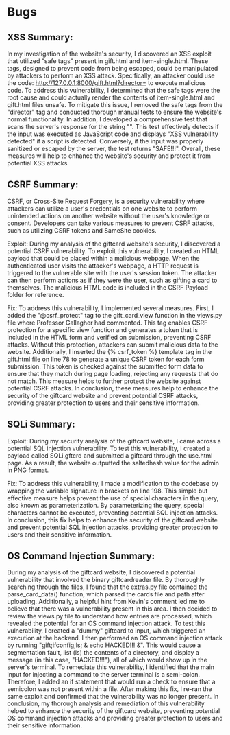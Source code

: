 # Bugs

## XSS Summary:
In my investigation of the website's security, I discovered an XSS exploit that utilized "safe tags" present in gift.html and item-single.html. These tags, designed to prevent code from being escaped, could be manipulated by attackers to perform an XSS attack. Specifically, an attacker could use the code: http://127.0.0.1:8000/gift.html?director=<script>alert("HACKED!!!")</script> to execute malicious code.
To address this vulnerability, I determined that the safe tags were the root cause and could actually render the contents of item-single.html and gift.html files unsafe. To mitigate this issue, I removed the safe tags from the "director" tag and conducted thorough manual tests to ensure the website's normal functionality.
In addition, I developed a comprehensive test that scans the server's response for the string "<script>alert("{alert_string}")</script>". This test effectively detects if the input was executed as JavaScript code and displays "XSS vulnerability detected" if a script is detected. Conversely, if the input was properly sanitized or escaped by the server, the test returns "SAFE!!!".
Overall, these measures will help to enhance the website's security and protect it from potential XSS attacks.


## CSRF Summary:
CSRF, or Cross-Site Request Forgery, is a security vulnerability where attackers can utilize a user's credentials on one website to perform unintended actions on another website without the user's knowledge or consent. Developers can take various measures to prevent CSRF attacks, such as utilizing CSRF tokens and SameSite cookies.

Exploit: During my analysis of the giftcard website's security, I discovered a potential CSRF vulnerability. To exploit this vulnerability, I created an HTML payload that could be placed within a malicious webpage. When the authenticated user visits the attacker's webpage, a HTTP request is triggered to the vulnerable site with the user's session token. The attacker can then perform actions as if they were the user, such as gifting a card to themselves. The malicious HTML code is included in the CSRF Payload folder for reference.

Fix: To address this vulnerability, I implemented several measures. First, I added the "@csrf_protect" tag to the gift_card_view function in the views.py file where Professor Gallagher had commented. This tag enables CSRF protection for a specific view function and generates a token that is included in the HTML form and verified on submission, preventing CSRF attacks. Without this protection, attackers can submit malicious data to the website.
Additionally, I inserted the {% csrf_token %} template tag in the gift.html file on line 78 to generate a unique CSRF token for each form submission. This token is checked against the submitted form data to ensure that they match during page loading, rejecting any requests that do not match. This measure helps to further protect the website against potential CSRF attacks.
In conclusion, these measures help to enhance the security of the giftcard website and prevent potential CSRF attacks, providing greater protection to users and their sensitive information.

## SQLi Summary:
Exploit: During my security analysis of the giftcard website, I came across a potential SQL injection vulnerability. To test this vulnerability, I created a payload called SQLi.gftcrd and submitted a giftcard through the use.html page. As a result, the website outputted the saltedhash value for the admin in PNG format.

Fix: To address this vulnerability, I made a modification to the codebase by wrapping the variable signature in brackets on line 198. This simple but effective measure helps prevent the use of special characters in the query, also known as parameterization. By parameterizing the query, special characters cannot be executed, preventing potential SQL injection attacks.
In conclusion, this fix helps to enhance the security of the giftcard website and prevent potential SQL injection attacks, providing greater protection to users and their sensitive information.

## OS Command Injection Summary:
During my analysis of the giftcard website, I discovered a potential vulnerability that involved the binary giftcardreader file. By thoroughly searching through the files, I found that the extras.py file contained the parse_card_data() function, which parsed the cards file and path after uploading. Additionally, a helpful hint from Kevin's comment led me to believe that there was a vulnerability present in this area. I then decided to review the views.py file to understand how entries are processed, which revealed the potential for an OS command injection attack.
To test this vulnerability, I created a "dummy" giftcard to input, which triggered an execution at the backend. I then performed an OS command injection attack by running "gift;ifconfig;ls; & echo HACKED!!! &". This would cause a segmentation fault, list (ls) the contents of a directory, and display a message (in this case, "HACKED!!!"), all of which would show up in the server's terminal.
To remediate this vulnerability, I identified that the main input for injecting a command to the server terminal is a semi-colon. Therefore, I added an if statement that would run a check to ensure that a semicolon was not present within a file. After making this fix, I re-ran the same exploit and confirmed that the vulnerability was no longer present.
In conclusion, my thorough analysis and remediation of this vulnerability helped to enhance the security of the giftcard website, preventing potential OS command injection attacks and providing greater protection to users and their sensitive information.

